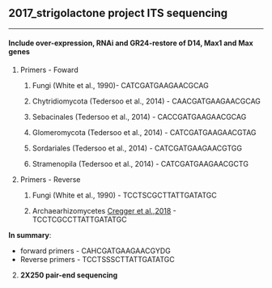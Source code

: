 
## 2017_strigolactone project ITS sequencing

----
#### Include over-expression, RNAi and GR24-restore of D14, Max1 and Max genes


1. Primers - Foward

     1) Fungi (White et al., 1990)- CATCGATGAAGAACGCAG 
             
     2) Chytridiomycota (Tedersoo et al., 2014) - CAACGATGAAGAACGCAG
             
     3) Sebacinales (Tedersoo et al., 2014) - CACCGATGAAGAACGCAG
             
     4) Glomeromycota (Tedersoo et al., 2014) - CATCGATGAAGAACGTAG
             
     5) Sordariales (Tedersoo et al., 2014) - CATCGATGAAGAACGTGG
             
     6) Stramenopila (Tedersoo et al., 2014) - CATCGATGAAGAACGCTG
             
  2. Primers - Reverse
    
     1) Fungi (White et al., 1990) - TCCTSCGCTTATTGATATGC
    
     2) Archaearhizomycetes [Cregger et al.,2018](https://microbiomejournal.biomedcentral.com/articles/10.1186/s40168-018-0413-8) - TCCTCGCCTTATTGATATGC
     
**In summary**:
             
   * forward primers - CAHCGATGAAGAACGYDG
   * Reverse primers - TCCTSSSCTTATTGATATGC
   
 2. **2X250 pair-end sequencing**
 
    
